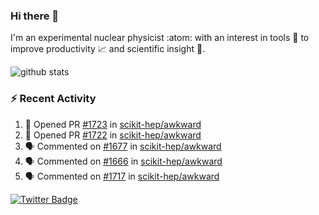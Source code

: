 ### Hi there 👋 

I'm an experimental nuclear physicist :atom: with an interest in tools :wrench: to improve productivity :chart_with_upwards_trend: and scientific insight :telescope:.

![github stats](https://github-readme-stats.vercel.app/api?username=agoose77&show_icons=true&hide_rank=true&hide_title=true&bg_color=30,e76445,904e95&text_color=efe3ec&icon_color=efe3ec)
<!--
**agoose77/agoose77** is a ✨ _special_ ✨ repository because its `README.md` (this file) appears on your GitHub profile.

Here are some ideas to get you started:

- 🔭 I’m currently working on ...
- 🌱 I’m currently learning ...
- 👯 I’m looking to collaborate on ...
- 🤔 I’m looking for help with ...
- 💬 Ask me about ...
- 📫 How to reach me: ...
- 😄 Pronouns: ...
- ⚡ Fun fact: ...
-->

### :zap: Recent Activity
<!--START_SECTION:activity-->
1. 💪 Opened PR [#1723](https://github.com/scikit-hep/awkward/pull/1723) in [scikit-hep/awkward](https://github.com/scikit-hep/awkward)
2. 💪 Opened PR [#1722](https://github.com/scikit-hep/awkward/pull/1722) in [scikit-hep/awkward](https://github.com/scikit-hep/awkward)
3. 🗣 Commented on [#1677](https://github.com/scikit-hep/awkward/issues/1677) in [scikit-hep/awkward](https://github.com/scikit-hep/awkward)
4. 🗣 Commented on [#1666](https://github.com/scikit-hep/awkward/issues/1666) in [scikit-hep/awkward](https://github.com/scikit-hep/awkward)
5. 🗣 Commented on [#1717](https://github.com/scikit-hep/awkward/issues/1717) in [scikit-hep/awkward](https://github.com/scikit-hep/awkward)
<!--END_SECTION:activity-->


[![Twitter Badge](https://img.shields.io/twitter/follow/agoose77?style=flat-square&logo=Twitter&logoColor=white&color=cornflowerblue)](https://twitter.com/agoose77)
